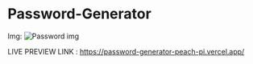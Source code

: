 # Password-Generator

Img: 
![Password img](https://github.com/user-attachments/assets/a2d6df16-d660-4c83-9bcb-d52403764317)

LIVE PREVIEW LINK : https://password-generator-peach-pi.vercel.app/
